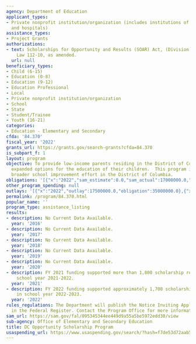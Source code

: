 ```yaml
---
agency: Department of Education
applicant_types:
- Private nonprofit institution/organization (includes institutions of higher education
  and hospitals)
assistance_types:
- Project Grants
authorizations:
- text: Scholarships for Opportunity and Results (SOAR) Act, (Division C of Public
    Law 112-10, as amended.
  url: null
beneficiary_types:
- Child (6-15)
- Education (0-8)
- Education (9-12)
- Education Professional
- Local
- Private nonprofit institution/organization
- School
- State
- Student/Trainee
- Youth (16-21)
categories:
- Education - Elementary and Secondary
cfda: '84.370'
fiscal_year: '2022'
grants_url: https://grants.gov/search-grants?cfda=84.370
is_subpart_f: 1
layout: program
objective: To provide low-income parents residing in the District of Columbia with
  expanded options for the education of their children.  This program is part of a
  broader school improvement effort in the District of Columbia.
obligations: '[{"x":"2022","sam_estimate":0.0,"sam_actual":17000000.0,"usa_spending_actual":52000000.0},{"x":"2023","sam_estimate":17000000.0,"sam_actual":0.0,"usa_spending_actual":52000000.0},{"x":"2024","sam_estimate":17000000.0,"sam_actual":0.0,"usa_spending_actual":35000000.0}]'
other_program_spending: null
outlays: '[{"x":"2022","outlay":17500000.0,"obligation":35000000.0},{"x":"2023","outlay":17500000.0,"obligation":35000000.0},{"x":"2024","outlay":0.0,"obligation":35000000.0}]'
permalink: /program/84.370.html
popular_name: ''
program_type: assistance_listing
results:
- description: No Current Data Available.
  year: '2016'
- description: No Current Data Available.
  year: '2017'
- description: No Current Data Available.
  year: '2018'
- description: No Current Data Available.
  year: '2019'
- description: No Current Data Available.
  year: '2020'
- description: FY 2021 funding supported more than 1,800 scholarship recipients in
    school year 2021-2022.
  year: '2021'
- description: FY 2022 funding supported approximately 1,700 scholarship recipients
    in school year 2022-2023.
  year: '2022'
rules_regulations: The Department will publish the Notice Inviting Applications (NIA)
  in the Federal Register. Contact the Program Office for more information.
sam_url: https://sam.gov/fal/095345344ee449d9a55a5be5972edd30/view
sub-agency: Office of Elementary and Secondary Education
title: DC Opportunity Scholarship Program
usaspending_url: https://www.usaspending.gov/search/?hash=f7de53d72aab5a2de34e6cce3df539a9
---
```

